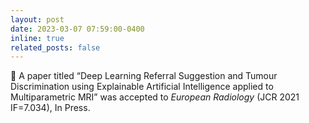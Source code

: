 ```yaml
---
layout: post
date: 2023-03-07 07:59:00-0400
inline: true
related_posts: false
---
```


:page_facing_up: A paper titled “Deep Learning Referral Suggestion and Tumour Discrimination using Explainable Artificial Intelligence applied to Multiparametric MRI” was accepted to <i>European Radiology</i> (JCR 2021 IF=7.034), In Press.
